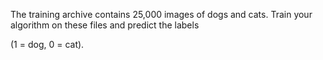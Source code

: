 The training archive contains 25,000 images of dogs and cats. Train your algorithm on these files and predict the labels

(1 = dog, 0 = cat).

